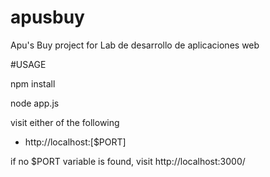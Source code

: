 # apusbuy
Apu's Buy project for Lab de desarrollo de aplicaciones web

#USAGE

npm install

node app.js

visit either of the following
- http://localhost:[$PORT]

if no $PORT variable is found, visit
http://localhost:3000/

